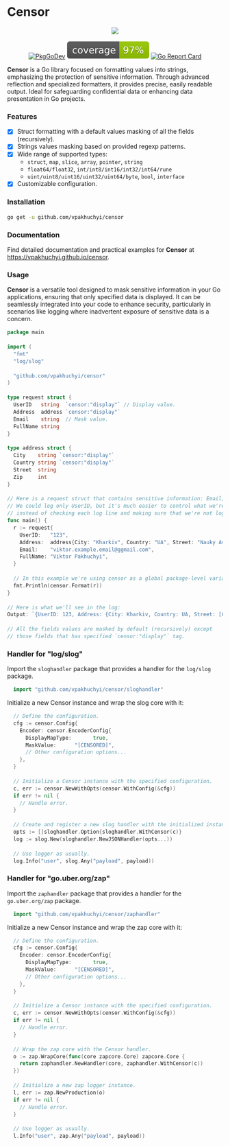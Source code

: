 # Censor

<p align="center"><img src="https://github.com/vpakhuchyi/censor/blob/main/static/logo.png?raw=true" width="260"></p>

<p align="center">
  <a href="https://goreportcard.com/report/github.com/vpakhuchyi/censor"><img src="https://goreportcard.com/badge/github.com/vpakhuchyi/censor" alt="PkgGoDev"></a>
  <img src="https://raw.githubusercontent.com/vpakhuchyi/censor/badges/.badges/main/coverage.svg">
  <a href="https://godoc.org/github.com/vpakhuchyi/censor"><img src="https://godoc.org/github.com/vpakhuchyi/censor?status.svg" alt="Go Report Card" /></a>
</p>

**Censor** is a Go library focused on formatting values into strings, emphasizing the protection
of sensitive information. Through advanced reflection and specialized formatters, it provides precise,
easily readable output. Ideal for safeguarding confidential data or enhancing data presentation in Go projects.

### Features

- [x] Struct formatting with a default values masking of all the fields (recursively).
- [x] Strings values masking based on provided regexp patterns.
- [x] Wide range of supported types:
    - `struct`, `map`, `slice`, `array`, `pointer`, `string`
    - `float64/float32`, `int/int8/int16/int32/int64/rune`
    - `uint/uint8/uint16/uint32/uint64/byte`, `bool`, `interface`
- [x] Customizable configuration.

### Installation

```bash
go get -u github.com/vpakhuchyi/censor
```

### Documentation

Find detailed documentation and practical examples for **Censor** at https://vpakhuchyi.github.io/censor.   

### Usage

**Censor** is a versatile tool designed to mask sensitive information in your Go applications, ensuring that
only specified data is displayed. It can be seamlessly integrated into your code to enhance security,
particularly in scenarios like logging where inadvertent exposure of sensitive data is a concern.

```go
package main

import (
  "fmt"
  "log/slog"

  "github.com/vpakhuchyi/censor"
)

type request struct {
  UserID   string  `censor:"display"` // Display value.
  Address  address `censor:"display"`
  Email    string  // Mask value.
  FullName string
}

type address struct {
  City    string `censor:"display"`
  Country string `censor:"display"`
  Street  string
  Zip     int
}

// Here is a request struct that contains sensitive information: Email, FullName and Password.
// We could log only UserID, but it's much easier to control what we're logging by using censor 
// instead of checking each log line and making sure that we're not logging sensitive information.
func main() {
  r := request{
    UserID:   "123",
    Address:  address{City: "Kharkiv", Country: "UA", Street: "Nauky Avenue", Zip: 23335},
    Email:    "viktor.example.email@ggmail.com",
    FullName: "Viktor Pakhuchyi",
  }

  // In this example we're using censor as a global package-level variable with default configuration.
  fmt.Println(censor.Format(r))
}

// Here is what we'll see in the log:
Output: `{UserID: 123, Address: {City: Kharkiv, Country: UA, Street: [CENSORED], Zip: [CENSORED]}, Email: [CENSORED], FullName: [CENSORED]}`

// All the fields values are masked by default (recursively) except 
// those fields that has specified `censor:"display"` tag.
```

### Handler for "log/slog"

Import the `sloghandler` package that provides a handler for the `log/slog` package.

```go
  import "github.com/vpakhuchyi/censor/sloghandler"
```

Initialize a new Censor instance and wrap the slog core with it:

```go
  // Define the configuration.  
  cfg := censor.Config{
    Encoder: censor.EncoderConfig{
      DisplayMapType:       true,
      MaskValue:      "[CENSORED]", 
      // Other configuration options...
    },
  }
  
  // Initialize a Censor instance with the specified configuration.
  c, err := censor.NewWithOpts(censor.WithConfig(&cfg))
  if err != nil {
    // Handle error.
  }
  
  // Create and register a new slog handler with the initialized instance.
  opts := []sloghandler.Option{sloghandler.WithCensor(c)}
  log := slog.New(sloghandler.NewJSONHandler(opts...))

  // Use logger as usually.
  log.Info("user", slog.Any("payload", payload))
```

### Handler for "go.uber.org/zap" 

Import the `zaphandler` package that provides a handler for the `go.uber.org/zap` package.

```go
  import "github.com/vpakhuchyi/censor/zaphandler"
```

Initialize a new Censor instance and wrap the zap core with it:

```go
  // Define the configuration.  
  cfg := censor.Config{
    Encoder: censor.EncoderConfig{
      DisplayMapType:       true,
      MaskValue:      "[CENSORED]",
      // Other configuration options...
    },
  }

  // Initialize a Censor instance with the specified configuration.
  c, err := censor.NewWithOpts(censor.WithConfig(&cfg))
  if err != nil {
    // Handle error.
  }
  
  // Wrap the zap core with the Censor handler.
  o := zap.WrapCore(func(core zapcore.Core) zapcore.Core {
    return zaphandler.NewHandler(core, zaphandler.WithCensor(c))
  })

  // Initialize a new zap logger instance.
  l, err := zap.NewProduction(o)
  if err != nil {
    // Handle error.
  }
  
  // Use logger as usually.
  l.Info("user", zap.Any("payload", payload))
```
